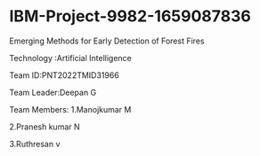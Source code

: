 # IBM-Project-9982-1659087836

Emerging Methods for Early Detection of Forest Fires

Technology :Artificial Intelligence

Team ID:PNT2022TMID31966

Team Leader:Deepan G

Team Members:
   1.Manojkumar M
   
   2.Pranesh kumar N
   
   3.Ruthresan v
